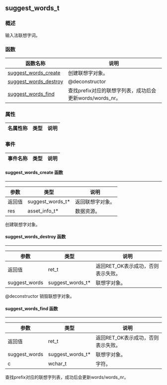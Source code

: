 ## suggest\_words\_t
### 概述
 输入法联想字词。

### 函数
<p id="suggest_words_t_methods">

| 函数名称 | 说明 | 
| -------- | ------------ | 
| <a href="#suggest_words_t_suggest_words_create">suggest\_words\_create</a> |  创建联想字对象。 |
| <a href="#suggest_words_t_suggest_words_destroy">suggest\_words\_destroy</a> |  @deconstructor |
| <a href="#suggest_words_t_suggest_words_find">suggest\_words\_find</a> |  查找prefix对应的联想字列表，成功后会更新words/words_nr。 |
### 属性
<p id="suggest_words_t_properties">

| 名属性称 | 类型 | 说明 | 
| -------- | ----- | ------------ | 
### 事件
<p id="suggest_words_t_events">

| 事件名称 | 类型  | 说明 | 
| -------- | ----- | ------- | 
#### suggest\_words\_create 函数
-----------------------

| 参数 | 类型 | 说明 |
| -------- | ----- | --------- |
| 返回值 | suggest\_words\_t* | 返回联想字对象。 |
| res | asset\_info\_t* | 数据资源。 |
<p id="suggest_words_t_suggest_words_create"> 创建联想字对象。




#### suggest\_words\_destroy 函数
-----------------------

| 参数 | 类型 | 说明 |
| -------- | ----- | --------- |
| 返回值 | ret\_t | 返回RET\_OK表示成功，否则表示失败。 |
| suggest\_words | suggest\_words\_t* | 联想字对象。 |
<p id="suggest_words_t_suggest_words_destroy"> @deconstructor
 销毁联想字对象。




#### suggest\_words\_find 函数
-----------------------

| 参数 | 类型 | 说明 |
| -------- | ----- | --------- |
| 返回值 | ret\_t | 返回RET\_OK表示成功，否则表示失败。 |
| suggest\_words | suggest\_words\_t* | 联想字对象。 |
| c | wchar\_t | 字符。 |
<p id="suggest_words_t_suggest_words_find"> 查找prefix对应的联想字列表，成功后会更新words/words_nr。





